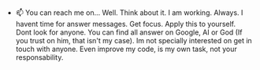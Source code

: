 - 📫 You can reach me on... Well. Think about it. I am working. Always. I havent time for answer messages. Get focus. Apply this to yourself. Dont look for anyone. You can find all answer on Google, AI or God (If you trust on him, that isn't my case). Im not specially interested on get in touch with anyone. Even improve my code, is my own task, not your responsability.



